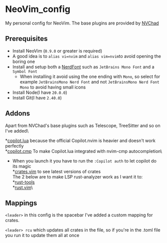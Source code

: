 # NeoVim_config
My personal config for NeoVim. The base plugins are provided by [NVChad](https://nvchad.com)

## Prerequisites
- Install NeoVim (`0.9.0` or greater is required)
- A good idea is to `alias vi=nvim` and `alias vim=nvim`to avoid opening the boring one
- Install and setup both a [NerdFont](https://www.nerdfonts.com) such as `JetBrains Mono Font` and a `Symbol Font`
  - When installing it avoid using the one ending with `Mono`, so select for example `JetBrainsMono Nerd Font` and not `JetBrainsMono Nerd Font Mono` to avoid having small icons
- Install Node(I have `20.0.0`)
- Install Git(I have `2.40.0`)
## Addons
Apart from NVChad's base plugins such as Telescope, TreeSitter and so on I've added\

*[copilot.lua](https://github.com/zbirenbaum/copilot.lua) because the official Copilot.nvim is heavier and doesn't work perfectly\
*[copilot.cmp](https://github.com/zbirenbaum/copilot-cmp) To make Copilot.lua integrated with nvim-cmp autocompletion\
  * When you launch it you have to run the `:Copilot auth` to let copilot do its magic\
*[crates.vim](https://github.com/Saecki/crates.nvim) to see latest versions of crates\
The 2 below are to make LSP rust-analyzer work as I want it to:\
*[rust-tools](https://github.com/simrat39/rust-tools.nvim)\
*[rust.vim](https://github.com/rust-lang/rust.vim)\


## Mappings
`<leader>` in this config is the  spacebar
I've added a custom mapping for crates.   

`<leader> rcu` which updates all crates in the file, so if you're in the .toml file you run it to update them all at once
